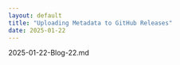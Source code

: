 ```yaml
---
layout: default
title: "Uploading Metadata to GitHub Releases"
date: 2025-01-22
---
```


2025-01-22-Blog-22.md
